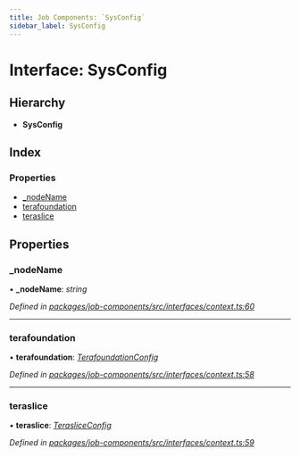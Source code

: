```yaml
---
title: Job Components: `SysConfig`
sidebar_label: SysConfig
---
```


# Interface: SysConfig

## Hierarchy

* **SysConfig**

## Index

### Properties

* [_nodeName](sysconfig.md#_nodename)
* [terafoundation](sysconfig.md#terafoundation)
* [teraslice](sysconfig.md#teraslice)

## Properties

###  _nodeName

• **_nodeName**: *string*

*Defined in [packages/job-components/src/interfaces/context.ts:60](https://github.com/terascope/teraslice/blob/653cf7530/packages/job-components/src/interfaces/context.ts#L60)*

___

###  terafoundation

• **terafoundation**: *[TerafoundationConfig](terafoundationconfig.md)*

*Defined in [packages/job-components/src/interfaces/context.ts:58](https://github.com/terascope/teraslice/blob/653cf7530/packages/job-components/src/interfaces/context.ts#L58)*

___

###  teraslice

• **teraslice**: *[TerasliceConfig](terasliceconfig.md)*

*Defined in [packages/job-components/src/interfaces/context.ts:59](https://github.com/terascope/teraslice/blob/653cf7530/packages/job-components/src/interfaces/context.ts#L59)*
